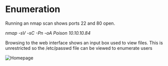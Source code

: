 # Enumeration

Running an nmap scan shows ports 22 and 80 open.

*nmap -sV -sC -Pn -oA Poison 10.10.10.84*

Browsing to the web interface shows an input box used to view files. This is unrestricted so the /etc/passwd file can be viewed to enumerate users

![Homepage](https://github.com/iJackWilson/HackTheBox-Writeups/Images/Homepage.png)

